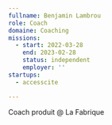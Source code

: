 ```yaml
---
fullname: Benjamin Lambrou
role: Coach
domaine: Coaching
missions:
  - start: 2022-03-28
    end: 2023-02-28
    status: independent
    employer: ''
startups:
  - accesscite

---
```

Coach produit @ La Fabrique
